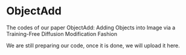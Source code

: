 # ObjectAdd
The codes of our paper ObjectAdd: Adding Objects into Image via a Training-Free Diffusion Modification Fashion

We are still preparing our code, once it is done, we will upload it here.
